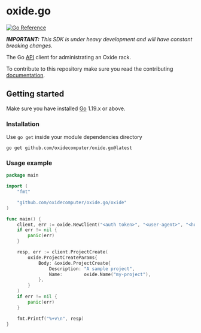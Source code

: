 # oxide.go

[![Go Reference](https://pkg.go.dev/badge/github.com/oxidecomputer/oxide.go.svg)](https://pkg.go.dev/github.com/oxidecomputer/oxide.go)

_**IMPORTANT:** This SDK is under heavy development and will have constant breaking changes._

The Go [API](https://docs.oxide.computer) client for administrating an Oxide rack.

To contribute to this repository make sure you read the contributing [documentation](./CONTRIBUTING.md).

## Getting started

Make sure you have installed [Go](https://go.dev/dl/) 1.19.x or above.

### Installation

Use `go get` inside your module dependencies directory

```console
go get github.com/oxidecomputer/oxide.go@latest
```

### Usage example

```Go
package main

import (
	"fmt"

	"github.com/oxidecomputer/oxide.go/oxide"
)

func main() {
	client, err := oxide.NewClient("<auth token>", "<user-agent>", "<host>")
	if err != nil {
		panic(err)
	}

	resp, err := client.ProjectCreate(
		oxide.ProjectCreateParams{
			Body: &oxide.ProjectCreate{
				Description: "A sample project",
				Name:        oxide.Name("my-project"),
			},
		}
	)
	if err != nil {
		panic(err)
	}

	fmt.Printf("%+v\n", resp)
}
```
